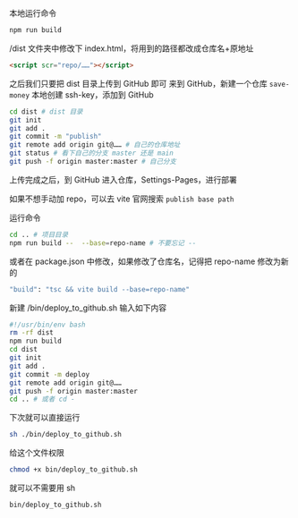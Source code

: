 本地运行命令
```zsh
npm run build
```

/dist 文件夹中修改下 index.html，将用到的路径都改成仓库名+原地址
```html
<script scr="repo/……"></script>
```

之后我们只要把 dist 目录上传到 GitHub 即可
来到 GitHub，新建一个仓库 `save-money`
本地创建 ssh-key，添加到 GitHub
```zsh
cd dist # dist 目录
git init
git add .
git commit -m "publish"
git remote add origin git@…… # 自己的仓库地址
git status # 看下自己的分支 master 还是 main
git push -f origin master:master # 自己分支
```

上传完成之后，到 GitHub 进入仓库，Settings-Pages，进行部署

如果不想手动加 repo，可以去 vite 官网搜索 `publish base path`

运行命令
```zsh
cd .. # 项目目录
npm run build --  --base=repo-name # 不要忘记 --
```

或者在 package.json 中修改，如果修改了仓库名，记得把 repo-name 修改为新的
```zsh
"build": "tsc && vite build --base=repo-name"
```

新建 /bin/deploy_to_github.sh 输入如下内容
```zsh
#!/usr/bin/env bash
rm -rf dist
npm run build
cd dist
git init
git add .
git commit -m deploy
git remote add origin git@……
git push -f origin master:master
cd .. # 或者 cd -
```

下次就可以直接运行
```zsh
sh ./bin/deploy_to_github.sh
```

给这个文件权限
```zsh
chmod +x bin/deploy_to_github.sh
```

就可以不需要用 sh
```zsh
bin/deploy_to_github.sh
```